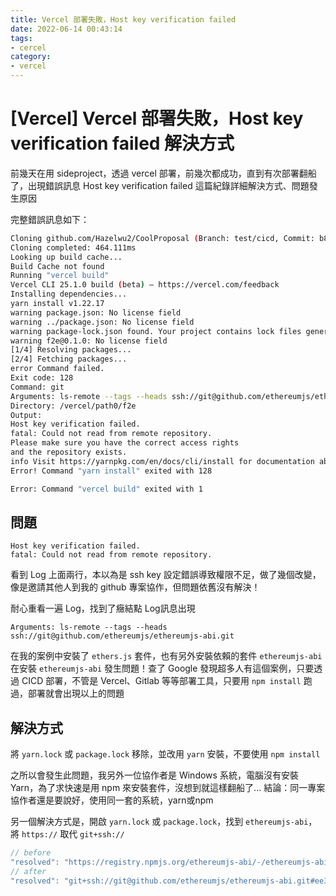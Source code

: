 ```yaml
---
title: Vercel 部署失敗，Host key verification failed
date: 2022-06-14 00:43:14
tags:
- cercel
category:
- vercel
---
```


# [Vercel] Vercel 部署失敗，Host key verification failed 解決方式
前幾天在用 sideproject，透過 vercel 部署，前幾次都成功，直到有次部署翻船了，出現錯誤訊息 Host key verification failed
這篇紀錄詳細解決方式、問題發生原因

完整錯誤訊息如下：
```bash
Cloning github.com/Hazelwu2/CoolProposal (Branch: test/cicd, Commit: b868754)
Cloning completed: 464.111ms
Looking up build cache...
Build Cache not found
Running "vercel build"
Vercel CLI 25.1.0 build (beta) — https://vercel.com/feedback
Installing dependencies...
yarn install v1.22.17
warning package.json: No license field
warning ../package.json: No license field
warning package-lock.json found. Your project contains lock files generated by tools other than Yarn. It is advised not to mix package managers in order to avoid resolution inconsistencies caused by unsynchronized lock files. To clear this warning, remove package-lock.json.
warning f2e@0.1.0: No license field
[1/4] Resolving packages...
[2/4] Fetching packages...
error Command failed.
Exit code: 128
Command: git
Arguments: ls-remote --tags --heads ssh://git@github.com/ethereumjs/ethereumjs-abi.git
Directory: /vercel/path0/f2e
Output:
Host key verification failed.
fatal: Could not read from remote repository.
Please make sure you have the correct access rights
and the repository exists.
info Visit https://yarnpkg.com/en/docs/cli/install for documentation about this command.
Error! Command "yarn install" exited with 128

Error: Command "vercel build" exited with 1

```

## 問題

```
Host key verification failed.
fatal: Could not read from remote repository.
```
看到 Log 上面兩行，本以為是 ssh key 設定錯誤導致權限不足，做了幾個改變，像是邀請其他人到我的 github 專案協作，但問題依舊沒有解決！


耐心重看一遍 Log，找到了癥結點
Log訊息出現
```
Arguments: ls-remote --tags --heads ssh://git@github.com/ethereumjs/ethereumjs-abi.git
```
在我的案例中安裝了 `ethers.js` 套件，也有另外安裝依賴的套件 `ethereumjs-abi`
在安裝 `ethereumjs-abi` 發生問題！查了 Google 發現超多人有這個案例，只要透過 CICD 部署，不管是 Vercel、Gitlab 等等部署工具，只要用 `npm install` 跑過，部署就會出現以上的問題

## 解決方式
將 `yarn.lock` 或 `package.lock` 移除，並改用 `yarn` 安裝，不要使用 `npm install`

之所以會發生此問題，我另外一位協作者是 Windows 系統，電腦沒有安裝 Yarn，為了求快速是用 npm 來安裝套件，沒想到就這樣翻船了...
結論：同一專案協作者還是要說好，使用同一套的系統，yarn或npm

另一個解決方式是，開啟 `yarn.lock` 或 `package.lock`，找到 `ethereumjs-abi`，將 `https://` 取代 `git+ssh://`

```javascript
// before
"resolved": "https://registry.npmjs.org/ethereumjs-abi/-/ethereumjs-abi-0.6.8.tgz"
// after
"resolved": "git+ssh://git@github.com/ethereumjs/ethereumjs-abi.git#ee3994657fa7a427238e6ba92a84d0b529bbcde0"
```